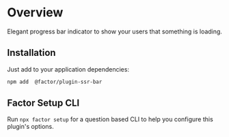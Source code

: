 # Overview

Elegant progress bar indicator to show your users that something is loading.

## Installation

Just add to your application dependencies:

```bash
npm add  @factor/plugin-ssr-bar
```

## Factor Setup CLI

Run `npx factor setup` for a question based CLI to help you configure this plugin's options.
